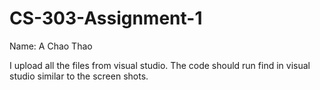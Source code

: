 # CS-303-Assignment-1
Name: A Chao Thao

I upload all the files from visual studio. The code should run find in visual studio similar to the screen shots. 

